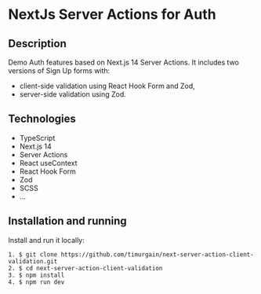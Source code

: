 # NextJs Server Actions for Auth

## Description

Demo Auth features based on Next.js 14 Server Actions. It includes two versions of Sign Up forms with:

- client-side validation using React Hook Form and Zod,
- server-side validation using Zod.

## Technologies

- TypeScript
- Next.js 14
- Server Actions
- React useContext
- React Hook Form
- Zod
- SCSS
- ...

## Installation and running

Install and run it locally:

```
1. $ git clone https://github.com/timurgain/next-server-action-client-validation.git
2. $ cd next-server-action-client-validation
3. $ npm install
4. $ npm run dev
```
